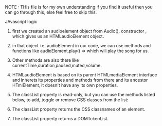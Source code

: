 NOTE : THis file is for my own understanding if you find it useful then you can go through this, else feel free to skip this.


JAvascript logic 

1. first we created an audioelement object from Audio(), constructor , which gives us an HTMLaudioElement object.
2. in that object i.e. audioElement in our code, we can use methods and functions like audioElement.play() => which will play the song for us.
3. Other methods are also there like currentTime,duration,paused,muted,volume.
4. HTMLaudioElement is based on its parent HTMLmediaElement interface and inherets its properties and methods from there and its ancestor HTmlElement, it doesn't have any its own properties. 
5. The classList property is read-only, but you can use the methods listed below, to add, toggle or remove CSS classes from the list:
6. The classList property returns the CSS classnames of an element.

7. The classList property returns a DOMTokenList.
